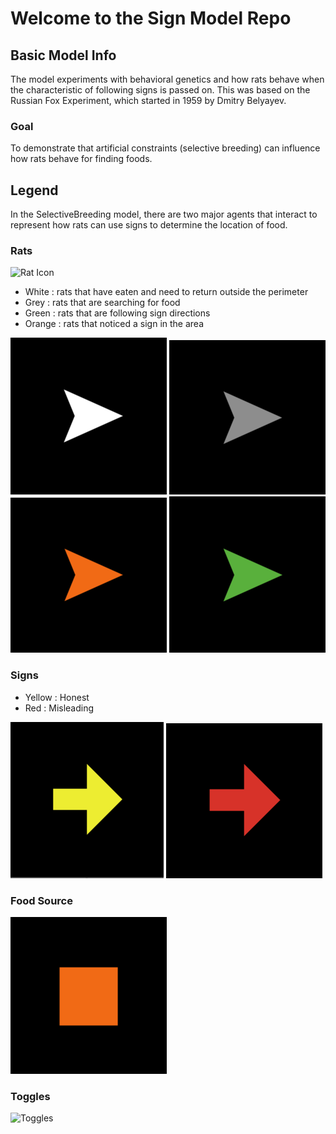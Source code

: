 # Welcome to the Sign Model Repo

## Basic Model Info

The model experiments with behavioral genetics and how rats behave when the characteristic of following signs is passed on.
This was based on the Russian Fox Experiment, which started in 1959 by Dmitry Belyayev.

### Goal

To demonstrate that artificial constraints (selective breeding) can influence how rats behave for finding foods.

## Legend

In the SelectiveBreeding model, there are two major agents that interact
to represent how rats can use signs to determine the location of food.

### Rats
 ![Rat Icon](http://ccl.northwestern.edu/netlogo/5.0/docs/images/defaultlinkshape.gif)

 - White : rats that have eaten and need to return outside the perimeter
 - Grey  : rats that are searching for food
 - Green : rats that are following sign directions
 - Orange : rats that noticed a sign in the area

 ![White Rats](/images/whiterat.png)
 ![Gray Rats](/images/greyrat.png)
 ![Orange Rats](/images/orangerat.png)
 ![Green Rats](/images/greenrat.png)

### Signs

 - Yellow : Honest
 - Red : Misleading

 ![Yellow Arrow](/images/arrow.png)
 ![Red Arrow](/images/arrowred.png)

### Food Source

 ![Food Source](/images/foodsource.png)

### Toggles
 ![Toggles]()
